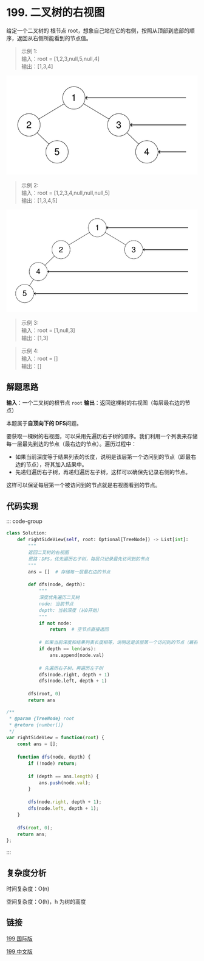 # 199. 二叉树的右视图 <Badge type="warning" text="Medium" />

给定一个二叉树的 根节点 root，想象自己站在它的右侧，按照从顶部到底部的顺序，返回从右侧所能看到的节点值。

>示例 1:  
输入：root = [1,2,3,null,5,null,4]  
输出：[1,3,4]

![199-1](./assets/199-1.png)

>示例 2:  
输入：root = [1,2,3,4,null,null,null,5]  
输出：[1,3,4,5]

![199-2](./assets/199-2.png)

>示例 3:  
输入：root = [1,null,3]  
输出：[1,3]

>示例 4:  
输入：root = []  
输出：[]

## 解题思路

**输入**：一个二叉树的根节点 `root`
**输出**：返回这棵树的右视图（每层最右边的节点）

本题属于**自顶向下的 DFS**问题。

要获取一棵树的右视图，可以采用先遍历右子树的顺序。我们利用一个列表来存储每一层最先到达的节点（最右边的节点）。遍历过程中：

* 如果当前深度等于结果列表的长度，说明是该层第一个访问到的节点（即最右边的节点），将其加入结果中。
* 先递归遍历右子树，再递归遍历左子树，这样可以确保先记录右侧的节点。

这样可以保证每层第一个被访问到的节点就是右视图看到的节点。

## 代码实现

::: code-group

```python
class Solution:
    def rightSideView(self, root: Optional[TreeNode]) -> List[int]:
        """
        返回二叉树的右视图
        思路：DFS，优先遍历右子树，每层只记录最先访问到的节点
        """
        ans = []  # 存储每一层最右边的节点

        def dfs(node, depth):
            """
            深度优先遍历二叉树
            node: 当前节点
            depth: 当前深度（从0开始）
            """
            if not node:
                return  # 空节点直接返回

            # 如果当前深度和结果列表长度相等，说明这是该层第一个访问到的节点（最右边）
            if depth == len(ans):
                ans.append(node.val)

            # 先遍历右子树，再遍历左子树
            dfs(node.right, depth + 1)
            dfs(node.left, depth + 1)
        
        dfs(root, 0)
        return ans
```

```javascript
/**
 * @param {TreeNode} root
 * @return {number[]}
 */
var rightSideView = function(root) {
    const ans = [];

    function dfs(node, depth) {
        if (!node) return;

        if (depth == ans.length) {
            ans.push(node.val);
        }

        dfs(node.right, depth + 1);
        dfs(node.left, depth + 1);
    }

    dfs(root, 0);
    return ans;
};
```

:::

## 复杂度分析

时间复杂度：O(n)

空间复杂度：O(h)，h 为树的高度

## 链接

[199 国际版](https://leetcode.com/problems/binary-tree-right-side-view/description/)

[199 中文版](https://leetcode.cn/problems/binary-tree-right-side-view/description/)
